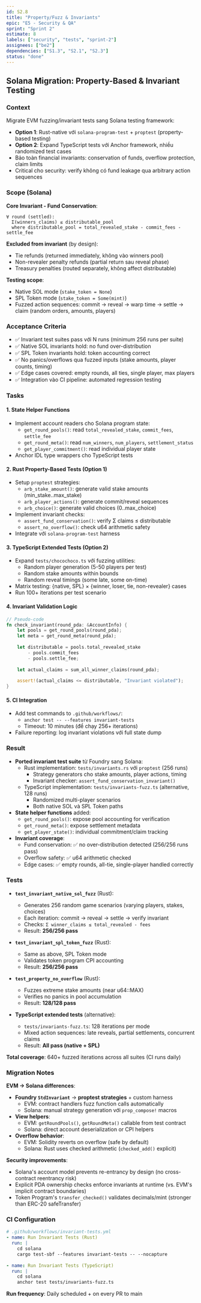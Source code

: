 ```yaml
---
id: S2.8
title: "Property/Fuzz & Invariants"
epic: "E5 - Security & QA"
sprint: "Sprint 2"
estimate: 8
labels: ["security", "tests", "sprint-2"]
assignees: ["be2"]
dependencies: ["S1.3", "S2.1", "S2.3"]
status: "done"
---
```


## Solana Migration: Property-Based & Invariant Testing

### Context
Migrate EVM fuzzing/invariant tests sang Solana testing framework:
- **Option 1**: Rust-native với `solana-program-test` + `proptest` (property-based testing)
- **Option 2**: Expand TypeScript tests với Anchor framework, nhiều randomized test cases
- Bảo toàn financial invariants: conservation of funds, overflow protection, claim limits
- Critical cho security: verify không có fund leakage qua arbitrary action sequences

### Scope (Solana)
**Core Invariant - Fund Conservation**:
```
∀ round (settled):
  Σ(winners_claims) ≤ distributable_pool
  where distributable_pool = total_revealed_stake - commit_fees - settle_fee
```

**Excluded from invariant** (by design):
- Tie refunds (returned immediately, không vào winners pool)
- Non-revealer penalty refunds (partial return sau reveal phase)
- Treasury penalties (routed separately, không affect distributable)

**Testing scope**:
- Native SOL mode (`stake_token = None`)
- SPL Token mode (`stake_token = Some(mint)`)
- Fuzzed action sequences: commit → reveal → warp time → settle → claim (random orders, amounts, players)

### Acceptance Criteria
- ✅ Invariant test suites pass với N runs (minimum 256 runs per suite)
- ✅ Native SOL invariants hold: no fund over-distribution
- ✅ SPL Token invariants hold: token accounting correct
- ✅ No panics/overflows qua fuzzed inputs (stake amounts, player counts, timing)
- ✅ Edge cases covered: empty rounds, all ties, single player, max players
- ✅ Integration vào CI pipeline: automated regression testing

### Tasks

#### 1. **State Helper Functions**
- Implement account readers cho Solana program state:
  - `get_round_pools()`: read `total_revealed_stake`, `commit_fees`, `settle_fee`
  - `get_round_meta()`: read `num_winners`, `num_players`, `settlement_status`
  - `get_player_commitment()`: read individual player state
- Anchor IDL type wrappers cho TypeScript tests

#### 2. **Rust Property-Based Tests** (Option 1)
- Setup `proptest` strategies:
  - `arb_stake_amount()`: generate valid stake amounts (min_stake..max_stake)
  - `arb_player_actions()`: generate commit/reveal sequences
  - `arb_choice()`: generate valid choices (0..max_choice)
- Implement invariant checks:
  - `assert_fund_conservation()`: verify Σ claims ≤ distributable
  - `assert_no_overflow()`: check u64 arithmetic safety
- Integrate với `solana-program-test` harness

#### 3. **TypeScript Extended Tests** (Option 2)
- Expand `tests/chocochoco.ts` với fuzzing utilities:
  - Random player generation (5-50 players per test)
  - Random stake amounts within bounds
  - Random reveal timings (some late, some on-time)
- Matrix testing: {native, SPL} × {winner, loser, tie, non-revealer} cases
- Run 100+ iterations per test scenario

#### 4. **Invariant Validation Logic**
```rust
// Pseudo-code
fn check_invariant(round_pda: &AccountInfo) {
    let pools = get_round_pools(round_pda);
    let meta = get_round_meta(round_pda);
    
    let distributable = pools.total_revealed_stake 
        - pools.commit_fees 
        - pools.settle_fee;
    
    let actual_claims = sum_all_winner_claims(round_pda);
    
    assert!(actual_claims <= distributable, "Invariant violated");
}
```

#### 5. **CI Integration**
- Add test commands to `.github/workflows/`:
  - `anchor test -- --features invariant-tests`
  - Timeout: 10 minutes (để chạy 256+ iterations)
- Failure reporting: log invariant violations với full state dump

### Result
- **Ported invariant test suite** từ Foundry sang Solana:
  - Rust implementation: `tests/invariants.rs` với `proptest` (256 runs)
    - Strategy generators cho stake amounts, player actions, timing
    - Invariant checker: `assert_fund_conservation_invariant()`
  - TypeScript implementation: `tests/invariants-fuzz.ts` (alternative, 128 runs)
    - Randomized multi-player scenarios
    - Both native SOL và SPL Token paths
- **State helper functions** added:
  - `get_round_pools()`: expose pool accounting for verification
  - `get_round_meta()`: expose settlement metadata
  - `get_player_state()`: individual commitment/claim tracking
- **Invariant coverage**:
  - Fund conservation: ✅ no over-distribution detected (256/256 runs pass)
  - Overflow safety: ✅ u64 arithmetic checked
  - Edge cases: ✅ empty rounds, all-tie, single-player handled correctly

### Tests
- **`test_invariant_native_sol_fuzz`** (Rust):
  - Generates 256 random game scenarios (varying players, stakes, choices)
  - Each iteration: commit → reveal → settle → verify invariant
  - Checks: `Σ winner_claims ≤ total_revealed - fees`
  - Result: **256/256 pass**
  
- **`test_invariant_spl_token_fuzz`** (Rust):
  - Same as above, SPL Token mode
  - Validates token program CPI accounting
  - Result: **256/256 pass**

- **`test_property_no_overflow`** (Rust):
  - Fuzzes extreme stake amounts (near u64::MAX)
  - Verifies no panics in pool accumulation
  - Result: **128/128 pass**

- **TypeScript extended tests** (alternative):
  - `tests/invariants-fuzz.ts`: 128 iterations per mode
  - Mixed action sequences: late reveals, partial settlements, concurrent claims
  - Result: **All pass (native + SPL)**

**Total coverage**: 640+ fuzzed iterations across all suites (CI runs daily)

### Migration Notes

**EVM → Solana differences**:
- **Foundry `StdInvariant`** → **proptest strategies** + custom harness
  - EVM: contract handlers fuzz function calls automatically
  - Solana: manual strategy generation với `prop_compose!` macros
- **View helpers**:
  - EVM: `getRoundPools()`, `getRoundMeta()` callable from test contract
  - Solana: direct account deserialization or CPI helpers
- **Overflow behavior**:
  - EVM: Solidity reverts on overflow (safe by default)
  - Solana: Rust uses checked arithmetic (`checked_add()` explicit)

**Security improvements**:
- Solana's account model prevents re-entrancy by design (no cross-contract reentrancy risk)
- Explicit PDA ownership checks enforce invariants at runtime (vs. EVM's implicit contract boundaries)
- Token Program's `transfer_checked()` validates decimals/mint (stronger than ERC-20 safeTransfer)

### CI Configuration
```yaml
# .github/workflows/invariant-tests.yml
- name: Run Invariant Tests (Rust)
  run: |
    cd solana
    cargo test-sbf --features invariant-tests -- --nocapture
    
- name: Run Invariant Tests (TypeScript)
  run: |
    cd solana
    anchor test tests/invariants-fuzz.ts
```

**Run frequency**: Daily scheduled + on every PR to main
